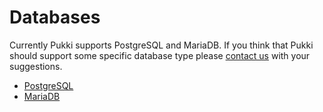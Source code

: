 # Databases

Currently Pukki supports PostgreSQL and MariaDB. If you think that Pukki should support some specific
database type please [contact us](../../support/contact.md) with your suggestions.

* [PostgreSQL](postgresql.md)
* [MariaDB](mariadb.md)

